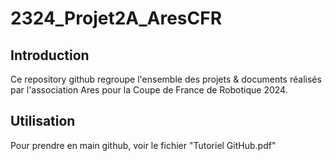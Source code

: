 # 2324_Projet2A_AresCFR
## Introduction
Ce repository github regroupe l'ensemble des projets & documents réalisés par l'association Ares pour la Coupe de France de Robotique 2024.

## Utilisation
Pour prendre en main github, voir le fichier "Tutoriel GitHub.pdf" 
